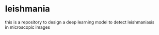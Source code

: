 # leishmania
this is a repository to design a deep learning model to detect leishmaniasis in microscopic images
